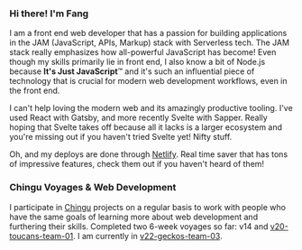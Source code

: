 ### Hi there! I'm Fang

I am a front end web developer that has a passion for building applications in the JAM (JavaScript, APIs, Markup) stack with Serverless tech. The JAM stack really emphasizes how all-powerful JavaScript has become! Even though my skills primarily lie in front end, I also know a bit of Node.js because **It's Just JavaScript**™ and it's such an influential piece of technology that is crucial for modern web development workflows, even in the front end.

I can't help loving the modern web and its amazingly productive tooling. I've used React with Gatsby, and more recently Svelte with Sapper. Really hoping that Svelte takes off because all it lacks is a larger ecosystem and you're missing out if you haven't tried Svelte yet! Nifty stuff.

Oh, and my deploys are done through [Netlify](https://www.netlify.com/). Real time saver that has tons of impressive features, check them out if you haven't heard of them!

### Chingu Voyages & Web Development

I participate in [Chingu](https://www.chingu.io/) projects on a regular basis to work with people who have the same goals of learning more about web development and furthering their skills. Completed two 6-week voyages so far: v14 and [v20-toucans-team-01](https://github.com/chingu-voyages/v20-toucans-team-01). I am currently in [v22-geckos-team-03](https://github.com/chingu-voyages/v22-geckos-team-03).

<!--
**armchair-traveller/armchair-traveller** is a ✨ _special_ ✨ repository because its `README.md` (this file) appears on your GitHub profile.

Here are some ideas to get you started:

- 🔭 I’m currently working on ...
- 🌱 I’m currently learning ...
- 👯 I’m looking to collaborate on ...
- 🤔 I’m looking for help with ...
- 💬 Ask me about ...
- 📫 How to reach me: ...
- 😄 Pronouns: ...
- ⚡ Fun fact: ...
-->
